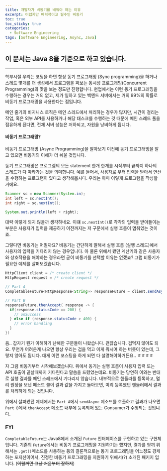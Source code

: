 ```yaml
---
title: 개발자가 비동기를 배워야 하는 이유
excerpt: 어렵지만 매력적이고 필수인 비동기
toc: true
toc_sticky: true
categories:
  - Software Engineering
tags: [Software Engineering, Async, Java]
---
```


## 이 문서는 Java 8을 기준으로 하고 있습니다.
-------

학부시절 우리는 코딩을 하면 항상 동기 프로그래밍 (Sync programming)을 하거나 스레드 몇개를 더 생성해서 프로그램을 짜보는 동시성 프로그래밍(Concurrent Programming)의 맛을 보는 정도만 진행합니다. 현업에서는 이런 동기 프로그래밍을 수행하는 경우는 거의 없고, 제가 일하고 있는 백엔드 서버에서는 거의 99%의 확률로 비동기 프로그래밍을 사용한다는 점입니다.

메인 줄기의 비지니스 로직은 메인 스레드에서 처리하는 경우가 많지만, 시간이 걸리는 작업, 혹은 외부 API를 사용하거나 해당 태스크를 수행하는 것 때문에 메인 스레드 풀을 점유하게 된다면, 전체 서버 성능은 저하되고, 자원을 낭비하게 됩니다.

#### 비동기 프로그래밍?

비동기 프로그래밍 (Async Programming)을 알아보기 이전에 동기 프로그래밍을 알고 있으면 비동기의 이해가 더 쉬울 것입니다.

동기 프로그래밍은 프로그램의 모든 statement 한개 한개를 시작부터 끝까지 하나의 스레드가 다 따라가는 것을 의미합니다. 예를 들어서, 사용자로 부터 입력을 받아서 연산을 수행하는 프로그램이 있다고 생각해봅시다. 우리는 아마 이렇게 프로그램을 작성할 거에요.

```java
Scanner sc = new Scanner(System.in);
int left = sc.nextInt();
int right = sc.nextInt();

System.out.println(left + right);
```

대략 이렇게 되지 않을까 생각하네요. 이떄 `sc.nextInt()`로 각각의 입력을 받아들이는 부분은 사용자가 입력을 제공하기 이전까지는 저 구문에서 실행 흐름이 멈춰있는 것이죠. 

그렇다면 비동기는 어떨까요? 비동기는 간단하게 말해서 실행 흐름 (실행 스레드)에서 사용자의 입력을 기다리지 않는 경우입니다. 아 물론 위에서 봤던 계산기와 같은 사용자와 상호작용을 해야하는 경우라면 굳이 비동기를 선택할 이유는 없겠죠? 그럼 비동기가 필요한 예제를 살펴보겠습니다.

```java
HttpClient client = /* create client */
HttpRequest request = /* create request */

// Part A
CompletableFuture<HttpResponse<String>> responseFuture = client.sendAsync(request, BodyHandler.asString());

// Part B
responseFuture.thenAccept( response -> {
  if(response.statusCode == 200) {
    // onSuccess
  } else if (response.statusCode > 400) {
    // error handling
  }
})
```

음.. 갑자기 뭔가 이해하기 난해한 구문들이 나왔습니다. 괜찮습니다. 겁먹지 않아도 되요. 무언가 어려운게 나오면 항상 우리는 겁을 먹고 이게 뭐시여 하는 버릇이 있는데, 그렇지 않아도 됩니다. 대게 이런 포스팅을 하게 되면 다 설명해야하거든요.. ㅎㅎㅎㅎ

자 그럼 비동기부터 시작해보겠습니다. 위에서 동기는 실행 흐름이 사용자 입력 또는 API 호출이 끝날때까지 기다린다고 말씀을 드렸었는데요. 비동기는 당연히 이와는 반대로 실행 결과를 메인 스레드에서 기다리지 않습니다. 내부적으로 핸들러를 등록하고, 멀리 원정을 보낸 메소드 콜이 결과 값을 가지고 돌아오면, 미리 등록했던 핸들러에서 결과를 처리하게 되는 것입니다.

위에서 살펴봤던 예제에서는 `Part A`에서 `sendAsync` 메소드를 호출하고 결과가 나오면 `Part B`에서 `thenAccept` 메소드 내부에 등록되어 있는 Consumer가 수행되는 것입니다. 

### FYI
 `CompletableFuture`는 Java8에서 소개된 `Future` 인터페이스를 구현하고 있는 구현체입니다. 기존의 `Future`에서는 비동기 프로그래밍을 지원하기는 했지만, 결과를 얻끼 위해서는 `.get()`메소드를 사용하는 등의 결론적으로는 동기 프로그래밍을 어느정도 강제하는 포지션이어서, 진정한 비동기 프로그래밍을 지원하기 위해서(?) 소개된 패키지 입니다. (~~이럴꺼면 그냥 처음부터 잘하지~~)


